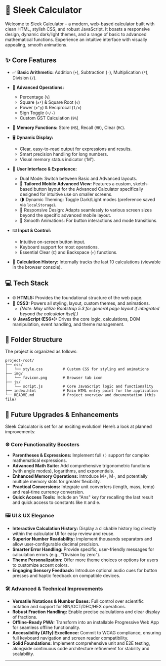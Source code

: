 
# 🧮 Sleek Calculator

Welcome to Sleek Calculator – a modern, web-based calculator built with clean HTML, stylish CSS, and robust JavaScript. It boasts a responsive design, dynamic dark/light themes, and a range of basic to advanced mathematical functions. Experience an intuitive interface with visually appealing, smooth animations.

## ✨ Core Features

* ✅ **Basic Arithmetic:** Addition (`+`), Subtraction (`-`), Multiplication (`*`), Division (`/`).


* 🧠 **Advanced Operations:**
  * Percentage (`%`)
  * Square (`x²`) & Square Root (`√`)
  * Power (`x^y`) & Reciprocal (`1/x`)
  * Sign Toggle (`+/-`)
  * Custom GST Calculation (`9%`)


* 💾 **Memory Functions:** Store (`MS`), Recall (`MR`), Clear (`MC`).


* 🖥️ **Dynamic Display:**
  * Clear, easy-to-read output for expressions and results.
  * Smart precision handling for long numbers.
  * Visual memory status indicator ('M').


* 🎨 **User Interface & Experience:**
  * Dual Mode: Switch between Basic and Advanced layouts.
  * 📱 **Tailored Mobile Advanced View:** Features a custom, sketch-based button layout for the Advanced Calculator specifically designed for intuitive use on smaller screens.
  * 🌗 Dynamic Theming: Toggle Dark/Light modes (preference saved via `localStorage`).
  * 📱 Responsive Design: Adapts seamlessly to various screen sizes beyond the specific advanced mobile layout.
  * 💫 Smooth Animations: For button interactions and mode transitions.
  

* ⌨️ **Input & Control:**
  * Intuitive on-screen button input.
  * Keyboard support for most operations.
  * Essential Clear (`C`) and Backspace (`←`) functions.
  

* 📜 **Calculation History:** Internally tracks the last 10 calculations (viewable in the browser console).

## 💻 Tech Stack

* 🌐 **HTML5:** Provides the foundational structure of the web page.
* 🎨 **CSS3:** Powers all styling, layout, custom themes, and animations.
  * *(Note: May utilize Bootstrap 5.3 for general page layout if integrated beyond the calculator itself.)*
* ⚙️ **JavaScript (ES6+):** Drives the core logic, calculations, DOM manipulation, event handling, and theme management.

## 📁 Folder Structure

The project is organized as follows:

```text
project-root/
├── css/
│   └── style.css         # Custom CSS for styling and animations
├── img/
│   └── favicon.png       # Browser tab icon
├── js/
│   └── script.js         # Core JavaScript logic and functionality
├── index.html            # Main HTML entry point for the application
└── README.md             # Project overview and documentation (this file)  
```
## 🔮 Future Upgrades & Enhancements

Sleek Calculator is set for an exciting evolution! Here’s a look at planned improvements:

### ⚙️ Core Functionality Boosters
* **Parentheses & Expressions:** Implement full `()` support for complex mathematical expressions.
* **Advanced Math Suite:** Add comprehensive trigonometric functions (with angle modes), logarithms, and exponentials.
* **Enhanced Memory Operations:** Introduce M+, M-, and potentially multiple memory slots for greater flexibility.
* **Practical Conversions:** Integrate unit converters (length, mass, temp) and real-time currency conversion.
* **Quick Access Tools:** Include an "Ans" key for recalling the last result and quick access to constants like π and e.

### 🖼️ UI & UX Elegance
* **Interactive Calculation History:** Display a clickable history log directly within the calculator UI for easy review and reuse.
* **Superior Number Readability:** Implement thousands separators and allow user-configurable decimal precision.
* **Smarter Error Handling:** Provide specific, user-friendly messages for calculation errors (e.g., "Division by zero").
* **Theme Personalization:** Offer more theme choices or options for users to customize accent colors.
* **Engaging Sensory Feedback:** Introduce optional audio cues for button presses and haptic feedback on compatible devices.

### 🛠️ Advanced & Technical Improvements
* **Versatile Notations & Number Bases:** Full control over scientific notation and support for BIN/OCT/DEC/HEX operations.
* **Robust Fraction Handling:** Enable precise calculations and clear display of fractions.
* **Offline-Ready PWA:** Transform into an installable Progressive Web App for seamless offline functionality.
* **Accessibility (A11y) Excellence:** Commit to WCAG compliance, ensuring full keyboard navigation and screen reader compatibility.
* **Solid Foundations:** Implement comprehensive unit and E2E testing, alongside continuous code architecture refinement for stability and scalability.

---
